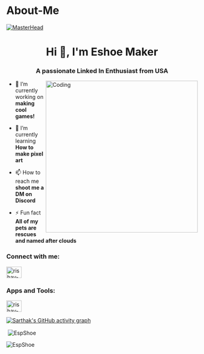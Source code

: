 # About-Me

[![MasterHead](./eshoemaker.png)](https://EspShoe.io)
<h1 align="center">Hi 👋, I'm Eshoe Maker</h1>
<h3 align="center">A passionate Linked In Enthusiast from USA</h3>
<img align="right" alt="Coding" width="400" src="https://media.tenor.com/NmRWsRk0eBoAAAAi/cute-girl.gif">





- 🔭 I’m currently working on **making cool games!**

- 🌱 I’m currently learning **How to make pixel art**

- 📫 How to reach me **shoot me a DM on Discord**

- ⚡ Fun fact **All of my pets are rescues and named after clouds**

<h3 align="left">Connect with me:</h3>
<p align="left">
<a href="https://www.linkedin.com/in/esperanza-shoemaker" target="blank"><img align="center" src="https://raw.githubusercontent.com/rahuldkjain/github-profile-readme-generator/master/src/images/icons/Social/linked-in-alt.svg" alt="rishav-chanda-b89a791b3" height="30" width="40" /></a>

</p>

<h3 align="left">Apps and Tools:</h3>
<p align="left"><a href="https://www.linkedin.com/in/esperanza-shoemaker" target="blank"><img align="center" src="https://raw.githubusercontent.com/rahuldkjain/github-profile-readme-generator/master/src/images/icons/Social/linked-in-alt.svg" alt="rishav-chanda-b89a791b3" height="30" width="40" /></a> </p>

[![Sarthak's GitHub activity graph](https://activity-graph.herokuapp.com/graph?username=EspShoe&&theme=xcode)](https://github.com/EspShoe)


<p>&nbsp;<img align="center" src="https://github-readme-stats.vercel.app/api?username=EspShoe&show_icons=true&locale=en&theme=tokyonight" alt="EspShoe" /></p>

<p><img align="center" src="https://github-readme-streak-stats.herokuapp.com/?user=EspShoe&&theme=tokyonight" alt="EspShoe" /></p>
